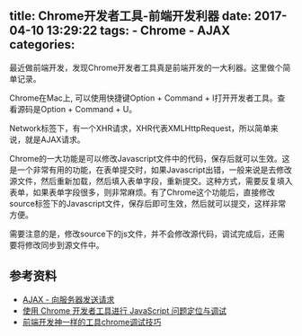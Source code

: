 title: Chrome开发者工具-前端开发利器
date: 2017-04-10 13:29:22
tags:
    - Chrome
    - AJAX
categories:
---
最近做前端开发，发现Chrome开发者工具真是前端开发的一大利器。这里做个简单记录。

Chrome在Mac上, 可以使用快捷键Option + Command + I打开开发者工具。查看源码是Option + Command + U。

Network标签下，有一个XHR请求，XHR代表XMLHttpRequest，所以简单来说，就是AJAX请求。

Chrome的一大功能是可以修改Javascript文件中的代码，保存后就可以生效。这是一个非常有用的功能，在表单提交时，如果Javascript出错，一般来说是去修改源文件，然后重新加载，然后填入表单字段，重新提交。这种方式，需要反复填入表单，如果表单字段很多，则非常麻烦。有了Chrome这个功能后，直接修改source标签下的Javascript文件，保存后即可生效，然后就可以提交，这样非常方便。

需要注意的是，修改source下的js文件，并不会修改源代码，调试完成后，还需要将修改同步到源文件中。


## 参考资料
* [AJAX - 向服务器发送请求](http://www.w3school.com.cn/ajax/ajax_xmlhttprequest_send.asp)
* [使用 Chrome 开发者工具进行 JavaScript 问题定位与调试](https://www.ibm.com/developerworks/cn/web/1410_wangcy_chromejs/)
* [前端开发神一样的工具chrome调试技巧](http://colinued.leanote.com/post/%E5%89%8D%E7%AB%AF%E5%BC%80%E5%8F%91%E7%A5%9E%E4%B8%80%E6%A0%B7%E7%9A%84%E5%B7%A5%E5%85%B7chrome%E8%B0%83%E8%AF%95%E6%8A%80%E5%B7%A7)
